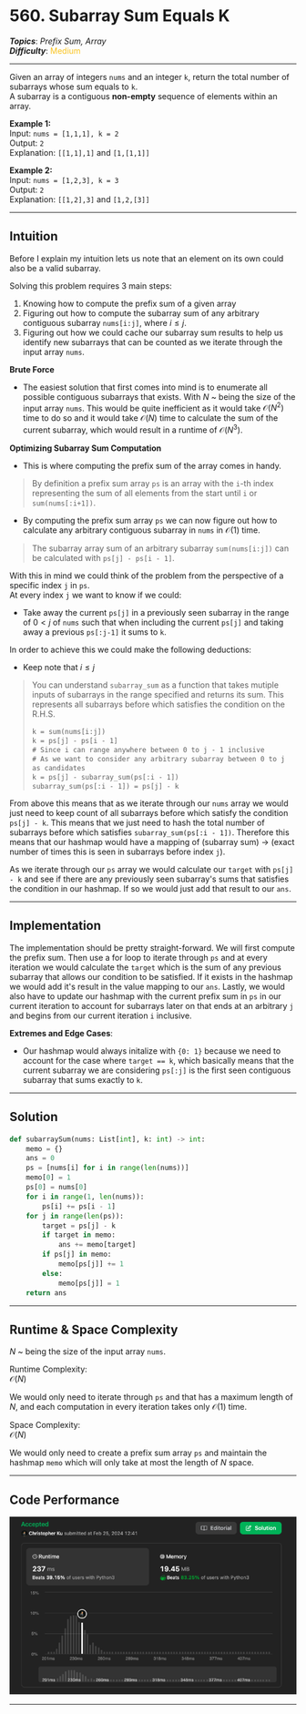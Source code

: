 # 560. Subarray Sum Equals K
***Topics***: *Prefix Sum, Array*  
***Difficulty***: <span style="color: #fac31d;">Medium</span>
 
---
Given an array of integers ```nums``` and an integer ```k```, return the total number of subarrays whose sum equals to ```k```.  
A subarray is a contiguous **non-empty** sequence of elements within an array.


**Example 1:**  
Input: ```nums = [1,1,1], k = 2```  
Output: ```2```  
Explanation: ```[[1,1],1]``` and ```[1,[1,1]]```

**Example 2:**  
Input: ```nums = [1,2,3], k = 3```  
Output: ```2```  
Explanation: ```[[1,2],3]``` and ```[1,2,[3]]```

---
## Intuition
Before I explain my intuition lets us note that an element on its own could also be a valid subarray.

Solving this problem requires 3 main steps:  
1. Knowing how to compute the prefix sum of a given array
2. Figuring out how to compute the subarray sum of any arbitrary contiguous subarray ```nums[i:j]```, where $i \leq j$.
3. Figuring out how we could cache our subarray sum results to help us identify new subarrays that can be counted as we iterate through the input array ```nums```.

**Brute Force**  
- The easiest solution that first comes into mind is to enumerate all possible contiguous subarrays that exists. With $N$ ~ being the size of the input array ```nums```. This would be quite inefficient as it would take $\mathcal{O}(N^2)$ time to do so and it would take $\mathcal{O}(N)$ time to calculate the sum of the current subarray, which would result in a runtime of $\mathcal{O}(N^3)$.  

**Optimizing Subarray Sum Computation**  
- This is where computing the prefix sum of the array comes in handy.  
> By definition a prefix sum array ```ps``` is an array with the ```i```-th index representing the sum of all elements from the start until ```i``` or ```sum(nums[:i+1])```.
- By computing the prefix sum array ```ps``` we can now figure out how to calculate any arbitrary contiguous subarray in ```nums``` in $\mathcal{O}(1)$ time.
> The subarray array sum  of an arbitrary subarray ```sum(nums[i:j])``` can be calculated with ```ps[j] - ps[i - 1]```.  

With this in mind we could think of the problem from the perspective of a specific index ```j``` in ```ps```.  
At every index `j` we want to know if we could:
- Take away the current `ps[j]` in a previously seen subarray in the range of $0 \lt j$ of `nums` such that when including the current `ps[j]` and taking away a previous `ps[:j-1]` it sums to `k`.  

In order to achieve this we could make the following deductions:  
- Keep note that $i \leq j$
>You can understand `subarray_sum` as a function that takes mutiple inputs of subarrays in the range specified and returns its sum. This represents all subarrays before which satisfies the condition on the R.H.S.
>```{r, tidy=FALSE, eval=FALSE, highlight=FALSE }
>k = sum(nums[i:j])
>k = ps[j] - ps[i - 1]
> # Since i can range anywhere between 0 to j - 1 inclusive
> # As we want to consider any arbitrary subarray between 0 to j as candidates 
>k = ps[j] - subarray_sum(ps[:i - 1])
>subarray_sum(ps[:i - 1]) = ps[j] - k
>```

From above this means that as we iterate through our `nums` array we would just need to keep count of all subarrays before which satisfy the condition `ps[j] - k`. This means that we just need to hash the total number of subarrays before which satisfies `subarray_sum(ps[:i - 1])`. Therefore this means that our hashmap would have a mapping of (subarray sum) -> (exact number of times this is seen in subarrays before index `j`).

As we iterate through our `ps` array we would calculate our `target` with `ps[j] - k` and see if there are any previously seen subarray's sums that satisfies the condition in our hashmap. If so we would just add that result to our `ans`.

---
## Implementation

The implementation should be pretty straight-forward. We will first compute the prefix sum. Then use a for loop to iterate through `ps` and at every iteration we would calculate the `target` which is the sum of any previous subarray that allows our condition to be satisfied. If it exists in the hashmap we would add it's result in the value mapping to our `ans`. Lastly, we would also have to update our hashmap with the current prefix sum in `ps` in our current iteration to account for subarrays later on that ends at an arbitrary `j` and begins from our current iteration `i` inclusive.

**Extremes and Edge Cases**:  
- Our hashmap would always initalize with `{0: 1}` because we need to account for the case where `target == k`, which basically means that the current subarray we are considering `ps[:j]` is the first seen contiguous subarray that sums exactly to `k`.

---
## Solution
```python
def subarraySum(nums: List[int], k: int) -> int:
    memo = {}
    ans = 0
    ps = [nums[i] for i in range(len(nums))]
    memo[0] = 1
    ps[0] = nums[0]
    for i in range(1, len(nums)):
        ps[i] += ps[i - 1]
    for j in range(len(ps)):
        target = ps[j] - k
        if target in memo:
            ans += memo[target]
        if ps[j] in memo:
            memo[ps[j]] += 1
        else:
            memo[ps[j]] = 1
    return ans
```
---
## Runtime & Space Complexity
$N$ ~ being the size of the input array ```nums```.  

Runtime Complexity:  
$\mathcal{O}(N)$

We would only need to iterate through `ps` and that has a maximum length of $N$, and each computation in every iteration takes only $\mathcal{O}(1)$ time.

Space Complexity:  
$\mathcal{O}(N)$

We would only need to create a prefix sum array `ps` and maintain the hashmap `memo` which will only take at most the length of $N$ space.

---
## Code Performance
![560 code performance](../y_resources/code-performances/lc-560.png)

---